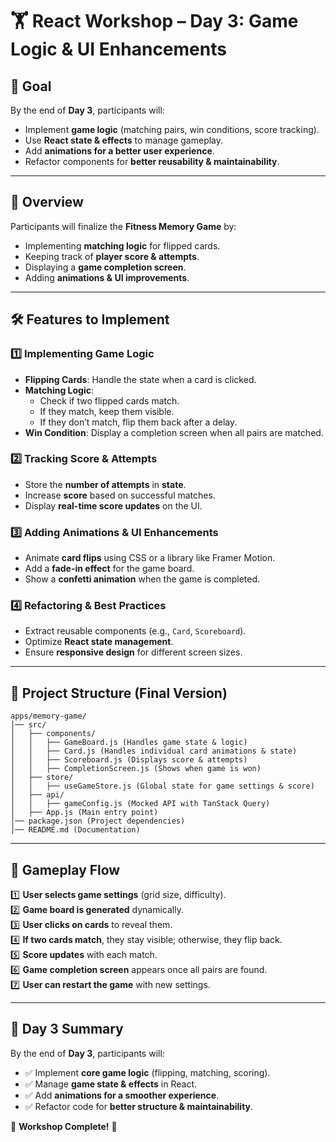 # 🏋️ React Workshop – Day 3: Game Logic & UI Enhancements

## 🎯 Goal
By the end of **Day 3**, participants will:
- Implement **game logic** (matching pairs, win conditions, score tracking).
- Use **React state & effects** to manage gameplay.
- Add **animations for a better user experience**.
- Refactor components for **better reusability & maintainability**.

---

## 📌 Overview
Participants will finalize the **Fitness Memory Game** by:
- Implementing **matching logic** for flipped cards.
- Keeping track of **player score & attempts**.
- Displaying a **game completion screen**.
- Adding **animations & UI improvements**.

---

## 🛠 Features to Implement

### **1️⃣ Implementing Game Logic**
- **Flipping Cards**: Handle the state when a card is clicked.
- **Matching Logic**:
  - Check if two flipped cards match.
  - If they match, keep them visible.
  - If they don’t match, flip them back after a delay.
- **Win Condition**: Display a completion screen when all pairs are matched.

### **2️⃣ Tracking Score & Attempts**
- Store the **number of attempts** in **state**.
- Increase **score** based on successful matches.
- Display **real-time score updates** on the UI.

### **3️⃣ Adding Animations & UI Enhancements**
- Animate **card flips** using CSS or a library like Framer Motion.
- Add a **fade-in effect** for the game board.
- Show a **confetti animation** when the game is completed.

### **4️⃣ Refactoring & Best Practices**
- Extract reusable components (e.g., `Card`, `Scoreboard`).
- Optimize **React state management**.
- Ensure **responsive design** for different screen sizes.

---

## 📂 Project Structure (Final Version)

```
apps/memory-game/
│── src/
│   ├── components/
│   │   ├── GameBoard.js (Handles game state & logic)
│   │   ├── Card.js (Handles individual card animations & state)
│   │   ├── Scoreboard.js (Displays score & attempts)
│   │   ├── CompletionScreen.js (Shows when game is won)
│   ├── store/
│   │   ├── useGameStore.js (Global state for game settings & score)
│   ├── api/
│   │   ├── gameConfig.js (Mocked API with TanStack Query)
│   ├── App.js (Main entry point)
│── package.json (Project dependencies)
│── README.md (Documentation)
```

---

## 📜 Gameplay Flow
1️⃣ **User selects game settings** (grid size, difficulty).  
2️⃣ **Game board is generated** dynamically.  
3️⃣ **User clicks on cards** to reveal them.  
4️⃣ **If two cards match**, they stay visible; otherwise, they flip back.  
5️⃣ **Score updates** with each match.  
6️⃣ **Game completion screen** appears once all pairs are found.  
7️⃣ **User can restart the game** with new settings.  

---

## 🎯 Day 3 Summary
By the end of **Day 3**, participants will:
- ✅ Implement **core game logic** (flipping, matching, scoring).
- ✅ Manage **game state & effects** in React.
- ✅ Add **animations for a smoother experience**.
- ✅ Refactor code for **better structure & maintainability**.

🎉 **Workshop Complete!** 🎉